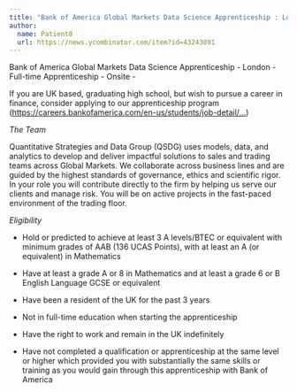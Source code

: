 ```yaml
---
title: "Bank of America Global Markets Data Science Apprenticeship : London"
author:
  name: Patient0
  url: https://news.ycombinator.com/item?id=43243891
---
```

Bank of America Global Markets Data Science Apprenticeship - London - Full-time Apprenticeship - Onsite -

If you are UK based, graduating high school, but wish to pursue a career in finance, consider applying to our apprenticeship program (<a href="https:&#x2F;&#x2F;careers.bankofamerica.com&#x2F;en-us&#x2F;students&#x2F;job-detail&#x2F;12758&#x2F;global-markets-data-science-apprenticeship-2025-london-london-united-kingdom" rel="nofollow">https:&#x2F;&#x2F;careers.bankofamerica.com&#x2F;en-us&#x2F;students&#x2F;job-detail&#x2F;...</a>)

*The Team*

Quantitative Strategies and Data Group (QSDG) uses models, data, and analytics to develop and deliver impactful solutions to sales and trading teams across Global Markets. We collaborate across business lines and are guided by the highest standards of governance, ethics and scientific rigor. In your role you will contribute directly to the firm by helping us serve our clients and manage risk.  You will be on active projects in the fast-paced environment of the trading floor.

*Eligibility*

- Hold or predicted to achieve at least 3 A levels&#x2F;BTEC or equivalent with minimum grades of AAB (136 UCAS Points), with at least an A (or equivalent) in Mathematics

- Have at least a grade A or 8 in Mathematics and at least a grade 6 or B English Language GCSE or equivalent

- Have been a resident of the UK for the past 3 years

- Not in full-time education when starting the apprenticeship

- Have the right to work and remain in the UK indefinitely

- Have not completed a qualification or apprenticeship at the 
same level or higher which provided you with substantially the same skills or training as you would gain through this apprenticeship with Bank of America
<JobApplication />
